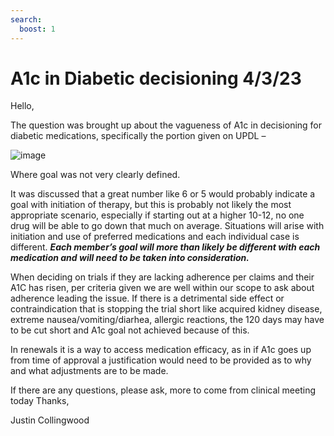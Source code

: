 ```yaml
---
search:
  boost: 1
---
```


# A1c in Diabetic decisioning 4/3/23



Hello,

The question was brought up about the vagueness of A1c in decisioning for diabetic medications, specifically the portion given on UPDL – 

![image](https://user-images.githubusercontent.com/122046056/229658716-5b3afadb-a4e4-4b6b-a05f-c123ded15901.png)

Where goal was not very clearly defined. 

It was discussed that a great number like 6 or 5 would probably indicate a goal with initiation of therapy, but this is probably not likely the most appropriate scenario, especially if starting out at a higher 10-12, no one drug will be able to go down that much on average.
Situations will arise with initiation and use of preferred medications and each individual case is different. ***Each member’s goal will more than likely be different with each medication and will need to be taken into consideration.***

When deciding on trials if they are lacking adherence per claims and their A1C has risen, per criteria given we are well within our scope to ask about adherence leading the issue. If there is a detrimental side effect or contraindication that is stopping the trial short like acquired kidney disease, extreme nausea/vomiting/diarhea, allergic reactions, the 120 days may have to be cut short and A1c goal not achieved because of this.
 
In renewals it is a way to access medication efficacy, as in if A1c goes up from time of approval a justification would need to be provided as to why and what adjustments are to be made.
 
If there are any questions, please ask, more to come from clinical meeting today
Thanks,
 
Justin Collingwood
